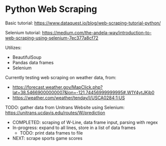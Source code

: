 # Python Web Scraping
Basic tutorial: https://www.dataquest.io/blog/web-scraping-tutorial-python/

Selenium tutorial: https://medium.com/the-andela-way/introduction-to-web-scraping-using-selenium-7ec377a8cf72

Utilizes:
- BeautifulSoup
- Pandas data frames
- Selenium

Currently testing web scraping on weather data, from:
- https://forecast.weather.gov/MapClick.php?lat=38.54669000000007&lon=-121.74456999999995#.W1Y4ytJKjb0
- https://weather.com/weather/tenday/l/USCA0284:1:US

TODO: gather data from Unitrans Website using Selenium: https://unitrans.ucdavis.edu/routes/W/prediction
- COMPLETED: scraping of W-Line, data frame input, parsing with regex
- In-progress: expand to all lines, store in a list of data frames
    - TODO: print data frames to file
- NEXT: scrape sports game scores